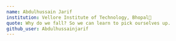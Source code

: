 ```yaml
---
name: Abdulhussain Jarif 
institution: Vellore Institute of Technology, Bhopal🚩 
quote: Why do we fall? So we can learn to pick ourselves up. 
github_user: Abdulhussainjarif
---
```

